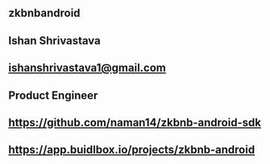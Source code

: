 ## zkbnbandroid

## Ishan Shrivastava

## ishanshrivastava1@gmail.com

## Product Engineer

## https://github.com/naman14/zkbnb-android-sdk

## https://app.buidlbox.io/projects/zkbnb-android
